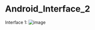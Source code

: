 # Android_Interface_2

Interface 1:
![image](https://github.com/user-attachments/assets/c4aa4e3a-d1f9-430c-a374-e5f3eb024c37)

